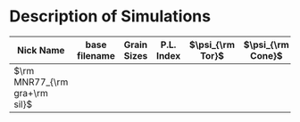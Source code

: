 # Description of Simulations

| Nick Name | base filename | Grain Sizes | P.L. Index | $\psi_{\rm Tor}$ | $\psi_{\rm Cone}$ | 
| --------- | ------------- | ----------- | ---------- | ---------------- |  --------- |
| $\rm MNR77_{\rm gra+\rm sil}$ | 